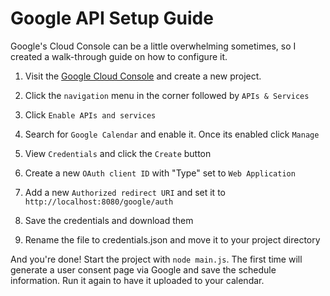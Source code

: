 # Google API Setup Guide

Google's Cloud Console can be a little overwhelming sometimes, so I created a walk-through guide on how to configure it.

1) Visit the [Google Cloud Console](https://console.cloud.google.com/home/) and create a new project.

2) Click the `navigation` menu in the corner followed by `APIs & Services`

3) Click `Enable APIs and services`

4) Search for `Google Calendar` and enable it. Once its enabled click `Manage`

5) View `Credentials` and click the `Create` button

6) Create a new `OAuth client ID` with "Type" set to `Web Application`

7) Add a new `Authorized redirect URI` and set it to `http://localhost:8080/google/auth`

8) Save the credentials and download them

9) Rename the file to credentials.json and move it to your project directory

And you're done! Start the project with `node main.js`. The first time will generate a user consent page via Google and save the schedule information. Run it again to have it uploaded to your calendar.